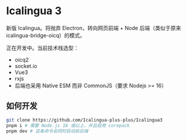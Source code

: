 # Icalingua 3

新版 Icalingua。将抛弃 Electron，转向网页前端 + Node 后端（类似于原来 icalingua-bridge-oicq）的模式。

正在开发中。当前技术栈选型：

- oicq2
- socket.io
- Vue3
- rxjs
- 后端也采用 Native ESM 而非 CommonJS（要求 Nodejs >= 16）

## 如何开发

```bash
git clone https://github.com/Icalingua-plus-plus/Icalingua3
pnpm i # 需要 Node.js 16 或以上，并且启用 corepack
pnpm dev # 这条命令会同时启动前后端
```
